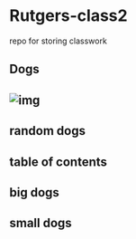 # Rutgers-class2
repo for storing classwork
## Dogs
![img](https://www.pinterest.com/pin/477803841696777834/)
---
## random dogs

## table of contents
## big dogs
## small dogs



